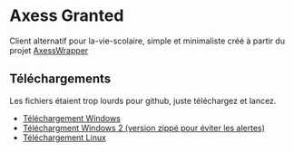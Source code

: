 # Axess Granted
Client alternatif pour la-vie-scolaire, simple et minimaliste créé à partir du projet [AxessWrapper](https://github.com/zerofish0/axesswrapper)
## Téléchargements
Les fichiers étaient trop lourds pour github, juste téléchargez et lancez.

- [Téléchargement Windows](https://www.mediafire.com/file/e0neigi08n6ktaf/executable-windows_v1-0.exe/file)
- [Téléchargment Windows 2 (version zippé pour éviter les alertes)](https://drive.google.com/file/d/1swS0nm-2XuIb_bKCMDutFvKRiXUoL09_/view?usp=drive_link)
- [Téléchargement Linux](https://www.mediafire.com/file/6dqz6ngzjyfz7q8/executable-linux_v1-0/file)
